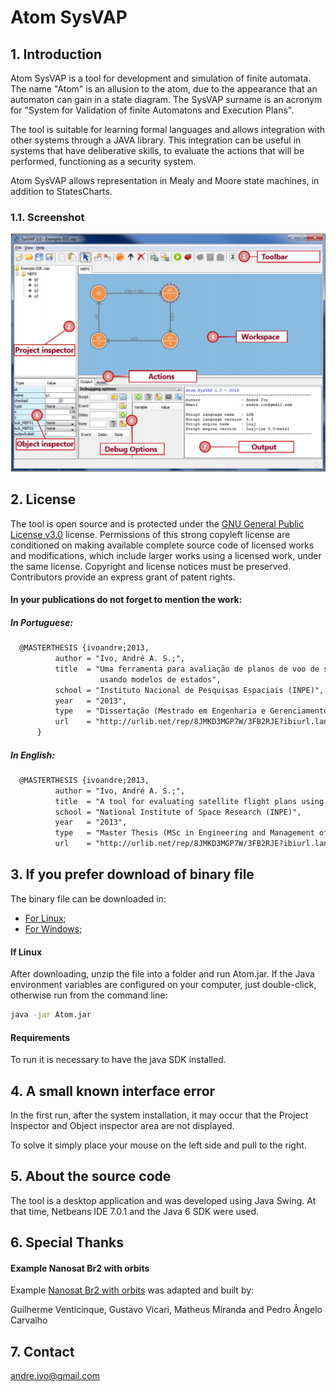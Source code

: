 # Atom SysVAP

## 1.	Introduction
Atom SysVAP is a tool for development and simulation of finite automata. The name "Atom" is an allusion to the atom, due to the appearance that an automaton can gain in a state diagram. The SysVAP surname is an acronym for "System for Validation of finite Automatons and Execution Plans".

The tool is suitable for learning formal languages and allows integration with other systems through a JAVA library. This integration can be useful in systems that have deliberative skills, to evaluate the actions that will be performed, functioning as a security system.

Atom SysVAP allows representation in Mealy and Moore state machines, in addition to StatesCharts.

### 1.1.	Screenshot
![alt text](https://raw.githubusercontent.com/andreivo/Atom/master/Screenshot.png)

## 2.	License

The tool is open source and is protected under the [GNU General Public License v3.0](LICENSE) license.
Permissions of this strong copyleft license are conditioned on making available complete source code of licensed works and modifications, which include larger works using a licensed work, under the same license. Copyright and license notices must be preserved. Contributors provide an express grant of patent rights.

#### In your publications do not forget to mention the work:

##### In Portuguese:
  ```xml
    @MASTERTHESIS {ivoandre;2013,
            author = "Ivo, André A. S.;",
            title  = "Uma ferramenta para avaliação de planos de voo de satélites 
                      usando modelos de estados",
            school = "Instituto Nacional de Pesquisas Espaciais (INPE)",
            year   = "2013",
            type   = "Dissertação (Mestrado em Engenharia e Gerenciamento de Sistemas Espaciais)"
            url    = "http://urlib.net/rep/8JMKD3MGP7W/3FB2RJE?ibiurl.language=pt-BR"
        }
  ```
  
  ##### In English:
  ```xml
    @MASTERTHESIS {ivoandre;2013,
            author = "Ivo, André A. S.;",
            title  = "A tool for evaluating satellite flight plans using state models",
            school = "National Institute of Space Research (INPE)",
            year   = "2013",
            type   = "Master Thesis (MSc in Engineering and Management of Space Systems)"
            url    = "http://urlib.net/rep/8JMKD3MGP7W/3FB2RJE?ibiurl.language=pt-BR"
  ```
## 3. If you prefer download of binary file
The binary file can be downloaded in:
 - [For Linux](https://github.com/andreivo/Atom/raw/master/binaries/AtomBinariesLinux.rar);
 - [For Windows](https://github.com/andreivo/Atom/raw/master/binaries/AtomBinariesWindows.rar);

#### If Linux
After downloading, unzip the file into a folder and run Atom.jar. If the Java environment variables are configured on your computer, just double-click, otherwise run from the command line:

```bash
java -jar Atom.jar
```
#### Requirements
To run it is necessary to have the java SDK installed.


## 4.	A small known interface error
In the first run, after the system installation, it may occur that the Project Inspector and Object inspector area are not displayed.

To solve it simply place your mouse on the left side and pull to the right.

## 5.	About the source code

The tool is a desktop application and was developed using Java Swing.
At that time, Netbeans IDE 7.0.1 and the Java 6 SDK were used.

## 6. Special Thanks

#### Example Nanosat Br2 with orbits

Example [Nanosat Br2 with orbits](https://github.com/andreivo/Atom/blob/master/binaries/Examples/Nanosat-br2/Br2_sim_orbit.vap) was adapted and built by:

Guilherme Venticinque, Gustavo Vicari, Matheus Miranda and Pedro Ângelo Carvalho

## 7.	Contact
andre.ivo@gmail.com
